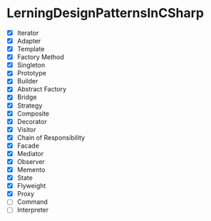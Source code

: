 # LerningDesignPatternsInCSharp

- [x] Iterator
- [x] Adapter
- [x] Template
- [x] Factory Method
- [x] Singleton
- [x] Prototype
- [x] Builder
- [x] Abstract Factory
- [x] Bridge
- [x] Strategy
- [x] Composite
- [x] Decorator
- [x] Visitor
- [x] Chain of Responsibility
- [x] Facade
- [x] Mediator
- [x] Observer
- [x] Memento
- [x] State
- [x] Flyweight
- [x] Proxy
- [ ] Command
- [ ] Interpreter
